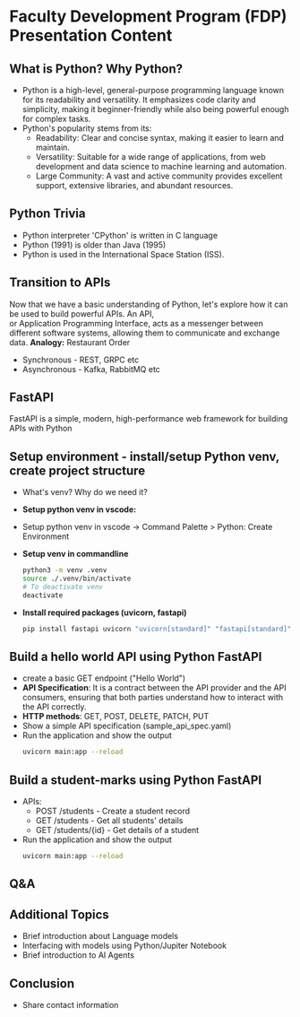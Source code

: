 # Faculty Development Program (FDP) Presentation Content

## **What is Python? Why Python?**

* Python is a high-level, general-purpose programming language known for its readability and versatility. It emphasizes code clarity and simplicity, making it beginner-friendly while also being powerful enough for complex tasks.
* Python's popularity stems from its:
  - Readability: Clear and concise syntax, making it easier to learn and maintain.
  - Versatility: Suitable for a wide range of applications, from web development and data science to machine learning and automation.
  - Large Community: A vast and active community provides excellent support, extensive libraries, and abundant resources.

## **Python Trivia**

- Python interpreter 'CPython' is written in C language
- Python (1991) is older than Java (1995)
- Python is used in the International Space Station (ISS).

## **Transition to APIs**

Now that we have a basic understanding of Python, let's explore how it can be used to build powerful APIs. An API, <br>
or Application Programming Interface, acts as a messenger between different software systems, allowing them to communicate and exchange data.
**Analogy:** Restaurant Order

* Synchronous - REST, GRPC etc
* Asynchronous - Kafka, RabbitMQ etc
    

## **FastAPI**

FastAPI is a simple, modern, high-performance web framework for building APIs with Python

## **Setup environment** - install/setup Python venv, create project structure

* What's venv? Why do we need it?
  
* **Setup python venv in vscode:**
* Setup python venv in vscode -> Command Palette > Python: Create Environment
  
* **Setup venv in commandline**
  ```bash
  python3 -m venv .venv
  source ./.venv/bin/activate
  # To deactivate venv
  deactivate
  ```
* **Install required packages (uvicorn, fastapi)**
  ```bash
  pip install fastapi uvicorn "uvicorn[standard]" "fastapi[standard]" 
  ```

## **Build a hello world API using Python FastAPI**

* create a basic GET endpoint ("Hello World")
* **API Specification**: It is a contract between the API provider and the API consumers, ensuring that both parties understand how to interact with the API correctly.
* **HTTP methods**: GET, POST, DELETE, PATCH, PUT
* Show a simple API specification (sample_api_spec.yaml)
* Run the application and show the output
  ```bash
  uvicorn main:app --reload
  ```
 
## **Build a student-marks using Python FastAPI**
* APIs:
  - POST /students - Create a student record
  - GET /students - Get all students' details
  - GET /students/{id} - Get details of a student
* Run the application and show the output
  ```bash
  uvicorn main:app --reload
  ```
   
## **Q&A**

## **Additional Topics**
* Brief introduction about Language models
* Interfacing with models using Python/Jupiter Notebook
* Brief introduction to AI Agents
 
## **Conclusion**
* Share contact information  

